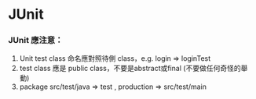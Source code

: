 # JUnit

### JUnit 應注意：

1. Unit test class 命名應對照待側 class，e.g.  login =&gt; loginTest
2. test class 應是 public class，不要是abstract或final \(不要做任何奇怪的舉動\)
3. package src/test/java =&gt; test  ,   production =&gt; src/test/main

